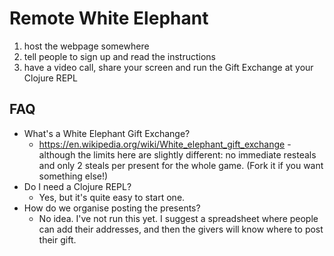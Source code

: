 # Remote White Elephant

1. host the webpage somewhere
2. tell people to sign up and read the instructions
3. have a video call, share your screen and run the Gift Exchange at your Clojure REPL

## FAQ

* What's a White Elephant Gift Exchange?
    * https://en.wikipedia.org/wiki/White_elephant_gift_exchange - although the limits here are slightly different: no immediate resteals and only 2 steals per present for the whole game. (Fork it if you want something else!)
* Do I need a Clojure REPL?
    * Yes, but it's quite easy to start one.
* How do we organise posting the presents?
    * No idea. I've not run this yet. I suggest a spreadsheet where people can add their addresses, and then the givers will know where to post their gift.